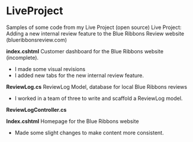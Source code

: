 # LiveProject
Samples of some code from my Live Project (open source)
Live Project: Adding a new internal review feature to the Blue Ribbons Review website (blueribbonsreview.com)

<b>index.cshtml</b>
Customer dashboard for the Blue Ribbons website (incomplete).
- I made some visual revisions
- I added new tabs for the new internal review feature. 

<b>ReviewLog.cs</b>
ReviewLog Model, database for local Blue Ribbons reviews
- I worked in a team of three to write and scaffold a ReviewLog model. 

<b>ReviewLogController.cs</b>

<b>Index.cshtml</b>
Homepage for the Blue Ribbons website
- Made some slight changes to make content more consistent. 





